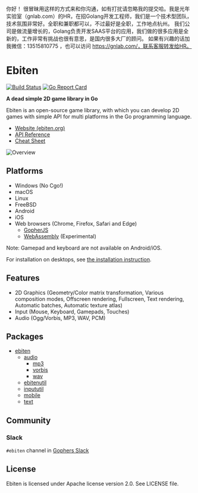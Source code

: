 你好！
很冒昧用这样的方式来和你沟通，如有打扰请忽略我的提交哈。我是光年实验室（gnlab.com）的HR，在招Golang开发工程师，我们是一个技术型团队，技术氛围非常好。全职和兼职都可以，不过最好是全职，工作地点杭州。
我们公司是做流量增长的，Golang负责开发SAAS平台的应用，我们做的很多应用是全新的，工作非常有挑战也很有意思，是国内很多大厂的顾问。
如果有兴趣的话加我微信：13515810775  ，也可以访问 https://gnlab.com/，联系客服转发给HR。
# Ebiten

[![Build Status](https://travis-ci.org/hajimehoshi/ebiten.svg?branch=master)](https://travis-ci.org/hajimehoshi/ebiten)
[![Go Report Card](https://goreportcard.com/badge/github.com/hajimehoshi/ebiten)](https://goreportcard.com/report/github.com/hajimehoshi/ebiten)

**A dead simple 2D game library in Go**

Ebiten is an open-source game library, with which you can develop 2D games with simple API for multi platforms in the Go programming language.

* [Website (ebiten.org)](https://ebiten.org)
* [API Reference](https://pkg.go.dev/github.com/hajimehoshi/ebiten)
* [Cheat Sheet](https://ebiten.org/documents/cheatsheet.html)

![Overview](https://ebiten.org/images/overview.png)

## Platforms

* Windows (No Cgo!)
* macOS
* Linux
* FreeBSD
* Android
* iOS
* Web browsers (Chrome, Firefox, Safari and Edge)
  * [GopherJS](https://github.com/hajimehoshi/ebiten/wiki/GopherJS)
  * [WebAssembly](https://github.com/hajimehoshi/ebiten/wiki/WebAssembly) (Experimental)

Note: Gamepad and keyboard are not available on Android/iOS.

For installation on desktops, see [the installation instruction](https://ebiten.org/documents/install.html).

## Features

* 2D Graphics (Geometry/Color matrix transformation, Various composition modes, Offscreen rendering, Fullscreen, Text rendering, Automatic batches, Automatic texture atlas)
* Input (Mouse, Keyboard, Gamepads, Touches)
* Audio (Ogg/Vorbis, MP3, WAV, PCM)

## Packages

* [ebiten](https://pkg.go.dev/github.com/hajimehoshi/ebiten)
  * [audio](https://pkg.go.dev/github.com/hajimehoshi/ebiten/audio)
    * [mp3](https://pkg.go.dev/github.com/hajimehoshi/ebiten/audio/mp3)
    * [vorbis](https://pkg.go.dev/github.com/hajimehoshi/ebiten/audio/vorbis)
    * [wav](https://pkg.go.dev/github.com/hajimehoshi/ebiten/audio/wav)
  * [ebitenutil](https://pkg.go.dev/github.com/hajimehoshi/ebiten/ebitenutil)
  * [inpututil](https://pkg.go.dev/github.com/hajimehoshi/ebiten/inpututil)
  * [mobile](https://pkg.go.dev/github.com/hajimehoshi/ebiten/mobile)
  * [text](https://pkg.go.dev/github.com/hajimehoshi/ebiten/text)

## Community

### Slack

`#ebiten` channel in [Gophers Slack](https://blog.gopheracademy.com/gophers-slack-community/)

## License

Ebiten is licensed under Apache license version 2.0. See LICENSE file.
